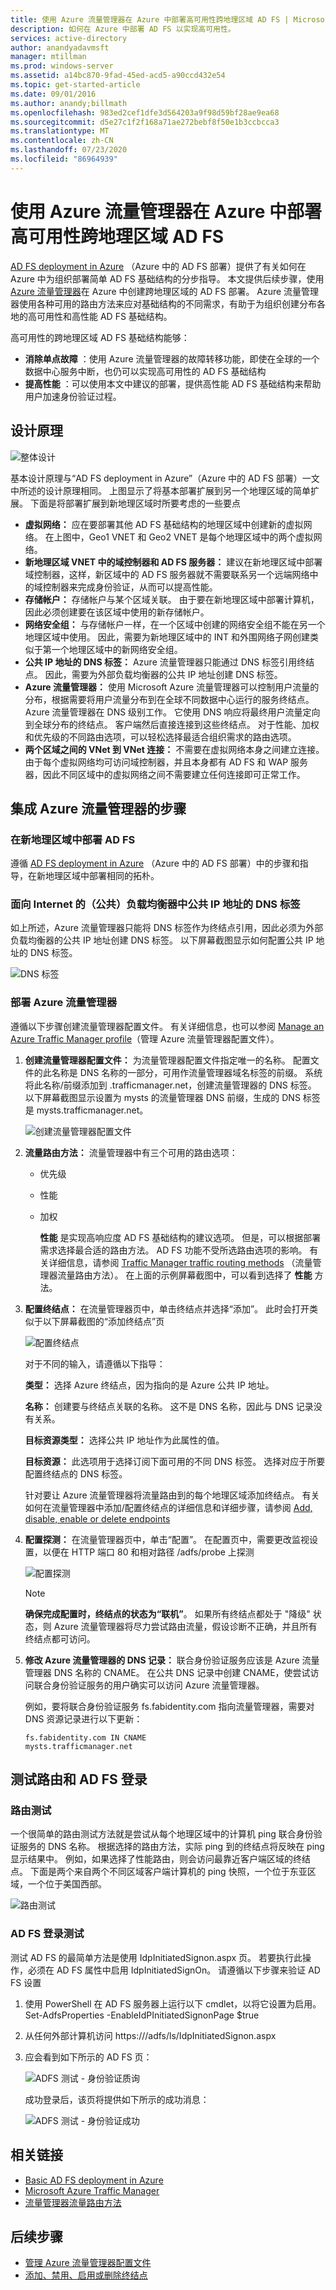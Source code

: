 ```yaml
---
title: 使用 Azure 流量管理器在 Azure 中部署高可用性跨地理区域 AD FS | Microsoft Docs
description: 如何在 Azure 中部署 AD FS 以实现高可用性。
services: active-directory
author: anandyadavmsft
manager: mtillman
ms.prod: windows-server
ms.assetid: a14bc870-9fad-45ed-acd5-a90ccd432e54
ms.topic: get-started-article
ms.date: 09/01/2016
ms.author: anandy;billmath
ms.openlocfilehash: 983ed2cef1dfe3d564203a9f98d59bf28ae9ea68
ms.sourcegitcommit: d5e27c1f2f168a71ae272bebf8f50e1b3ccbcca3
ms.translationtype: MT
ms.contentlocale: zh-CN
ms.lasthandoff: 07/23/2020
ms.locfileid: "86964939"
---
```

# <a name="high-availability-cross-geographic-ad-fs-deployment-in-azure-with-azure-traffic-manager"></a>使用 Azure 流量管理器在 Azure 中部署高可用性跨地理区域 AD FS
[AD FS deployment in Azure](how-to-connect-fed-azure-adfs.md) （Azure 中的 AD FS 部署）提供了有关如何在 Azure 中为组织部署简单 AD FS 基础结构的分步指导。 本文提供后续步骤，使用 [Azure 流量管理器](/azure/traffic-manager/)在 Azure 中创建跨地理区域的 AD FS 部署。 Azure 流量管理器使用各种可用的路由方法来应对基础结构的不同需求，有助于为组织创建分布各地的高可用性和高性能 AD FS 基础结构。

高可用性的跨地理区域 AD FS 基础结构能够：

* **消除单点故障** ：使用 Azure 流量管理器的故障转移功能，即使在全球的一个数据中心服务中断，也仍可以实现高可用性的 AD FS 基础结构
* **提高性能** ：可以使用本文中建议的部署，提供高性能 AD FS 基础结构来帮助用户加速身份验证过程。 

## <a name="design-principles"></a>设计原理
![整体设计](./media/active-directory-adfs-in-azure-with-azure-traffic-manager/blockdiagram.png)

基本设计原理与“AD FS deployment in Azure”（Azure 中的 AD FS 部署）一文中所述的设计原理相同。 上图显示了将基本部署扩展到另一个地理区域的简单扩展。 下面是将部署扩展到新地理区域时所要考虑的一些要点

* **虚拟网络：** 应在要部署其他 AD FS 基础结构的地理区域中创建新的虚拟网络。 在上图中，Geo1 VNET 和 Geo2 VNET 是每个地理区域中的两个虚拟网络。
* **新地理区域 VNET 中的域控制器和 AD FS 服务器：** 建议在新地理区域中部署域控制器，这样，新区域中的 AD FS 服务器就不需要联系另一个远端网络中的域控制器来完成身份验证，从而可以提高性能。
* **存储帐户：** 存储帐户与某个区域关联。 由于要在新地理区域中部署计算机，因此必须创建要在该区域中使用的新存储帐户。  
* **网络安全组：** 与存储帐户一样，在一个区域中创建的网络安全组不能在另一个地理区域中使用。 因此，需要为新地理区域中的 INT 和外围网络子网创建类似于第一个地理区域中的新网络安全组。
* **公共 IP 地址的 DNS 标签：** Azure 流量管理器只能通过 DNS 标签引用终结点。 因此，需要为外部负载均衡器的公共 IP 地址创建 DNS 标签。
* **Azure 流量管理器：** 使用 Microsoft Azure 流量管理器可以控制用户流量的分布，根据需要将用户流量分布到在全球不同数据中心运行的服务终结点。 Azure 流量管理器在 DNS 级别工作。 它使用 DNS 响应将最终用户流量定向到全球分布的终结点。 客户端然后直接连接到这些终结点。 对于性能、加权和优先级的不同路由选项，可以轻松选择最适合组织需求的路由选项。 
* **两个区域之间的 VNet 到 VNet 连接：** 不需要在虚拟网络本身之间建立连接。 由于每个虚拟网络均可访问域控制器，并且本身都有 AD FS 和 WAP 服务器，因此不同区域中的虚拟网络之间不需要建立任何连接即可正常工作。 

## <a name="steps-to-integrate-azure-traffic-manager"></a>集成 Azure 流量管理器的步骤
### <a name="deploy-ad-fs-in-the-new-geographical-region"></a>在新地理区域中部署 AD FS
遵循 [AD FS deployment in Azure](how-to-connect-fed-azure-adfs.md) （Azure 中的 AD FS 部署）中的步骤和指导，在新地理区域中部署相同的拓朴。

### <a name="dns-labels-for-public-ip-addresses-of-the-internet-facing-public-load-balancers"></a>面向 Internet 的（公共）负载均衡器中公共 IP 地址的 DNS 标签
如上所述，Azure 流量管理器只能将 DNS 标签作为终结点引用，因此必须为外部负载均衡器的公共 IP 地址创建 DNS 标签。 以下屏幕截图显示如何配置公共 IP 地址的 DNS 标签。 

![DNS 标签](./media/active-directory-adfs-in-azure-with-azure-traffic-manager/eastfabstsdnslabel.png)

### <a name="deploying-azure-traffic-manager"></a>部署 Azure 流量管理器
遵循以下步骤创建流量管理器配置文件。 有关详细信息，也可以参阅 [Manage an Azure Traffic Manager profile](/azure/traffic-manager/traffic-manager-manage-profiles)（管理 Azure 流量管理器配置文件）。

1. **创建流量管理器配置文件：** 为流量管理器配置文件指定唯一的名称。 配置文件的此名称是 DNS 名称的一部分，可用作流量管理器域名标签的前缀。 系统将此名称/前缀添加到 .trafficmanager.net，创建流量管理器的 DNS 标签。 以下屏幕截图显示设置为 mysts 的流量管理器 DNS 前缀，生成的 DNS 标签是 mysts.trafficmanager.net。 
   
    ![创建流量管理器配置文件](./media/active-directory-adfs-in-azure-with-azure-traffic-manager/trafficmanager01.png)
2. **流量路由方法：** 流量管理器中有三个可用的路由选项：
   
   * 优先级 
   * 性能
   * 加权
     
     **性能** 是实现高响应度 AD FS 基础结构的建议选项。 但是，可以根据部署需求选择最合适的路由方法。 AD FS 功能不受所选路由选项的影响。 有关详细信息，请参阅 [Traffic Manager traffic routing methods](/azure/traffic-manager/traffic-manager-routing-methods) （流量管理器流量路由方法）。 在上面的示例屏幕截图中，可以看到选择了 **性能** 方法。
3. **配置终结点：** 在流量管理器页中，单击终结点并选择“添加”。 此时会打开类似于以下屏幕截图的“添加终结点”页
   
   ![配置终结点](./media/active-directory-adfs-in-azure-with-azure-traffic-manager/eastfsendpoint.png)
   
   对于不同的输入，请遵循以下指导：
   
   **类型：** 选择 Azure 终结点，因为指向的是 Azure 公共 IP 地址。
   
   **名称：** 创建要与终结点关联的名称。 这不是 DNS 名称，因此与 DNS 记录没有关系。
   
   **目标资源类型：** 选择公共 IP 地址作为此属性的值。 
   
   **目标资源：** 此选项用于选择订阅下面可用的不同 DNS 标签。 选择对应于所要配置终结点的 DNS 标签。
   
   针对要让 Azure 流量管理器将流量路由到的每个地理区域添加终结点。
   有关如何在流量管理器中添加/配置终结点的详细信息和详细步骤，请参阅 [Add, disable, enable or delete endpoints](/azure/traffic-manager/traffic-manager-manage-endpoints)
4. **配置探测：** 在流量管理器页中，单击“配置”。 在配置页中，需要更改监视设置，以便在 HTTP 端口 80 和相对路径 /adfs/probe 上探测
   
    ![配置探测](./media/active-directory-adfs-in-azure-with-azure-traffic-manager/mystsconfig.png) 
   
   > [!NOTE]
   > **确保完成配置时，终结点的状态为“联机”**。 如果所有终结点都处于 "降级" 状态，则 Azure 流量管理器将尽力尝试路由流量，假设诊断不正确，并且所有终结点都可访问。
   > 
   > 
5. **修改 Azure 流量管理器的 DNS 记录：** 联合身份验证服务应该是 Azure 流量管理器 DNS 名称的 CNAME。 在公共 DNS 记录中创建 CNAME，使尝试访问联合身份验证服务的用户确实可以访问 Azure 流量管理器。
   
    例如，要将联合身份验证服务 fs.fabidentity.com 指向流量管理器，需要对 DNS 资源记录进行以下更新：
   
    <code>fs.fabidentity.com IN CNAME mysts.trafficmanager.net</code>

## <a name="test-the-routing-and-ad-fs-sign-in"></a>测试路由和 AD FS 登录
### <a name="routing-test"></a>路由测试
一个很简单的路由测试方法就是尝试从每个地理区域中的计算机 ping 联合身份验证服务的 DNS 名称。 根据选择的路由方法，实际 ping 到的终结点将反映在 ping 显示结果中。 例如，如果选择了性能路由，则会访问最靠近客户端区域的终结点。 下面是两个来自两个不同区域客户端计算机的 ping 快照，一个位于东亚区域，一个位于美国西部。 

![路由测试](./media/active-directory-adfs-in-azure-with-azure-traffic-manager/pingtest.png)

### <a name="ad-fs-sign-in-test"></a>AD FS 登录测试
测试 AD FS 的最简单方法是使用 IdpInitiatedSignon.aspx 页。 若要执行此操作，必须在 AD FS 属性中启用 IdpInitiatedSignOn。 请遵循以下步骤来验证 AD FS 设置

1. 使用 PowerShell 在 AD FS 服务器上运行以下 cmdlet，以将它设置为启用。 
   Set-AdfsProperties -EnableIdPInitiatedSignonPage $true
2. 从任何外部计算机访问 https://<yourfederationservicedns>/adfs/ls/IdpInitiatedSignon.aspx
3. 应会看到如下所示的 AD FS 页：
   
    ![ADFS 测试 - 身份验证质询](./media/active-directory-adfs-in-azure-with-azure-traffic-manager/adfstest1.png)
   
    成功登录后，该页将提供如下所示的成功消息：
   
    ![ADFS 测试 - 身份验证成功](./media/active-directory-adfs-in-azure-with-azure-traffic-manager/adfstest2.png)

## <a name="related-links"></a>相关链接
* [Basic AD FS deployment in Azure](how-to-connect-fed-azure-adfs.md)
* [Microsoft Azure Traffic Manager](/azure/traffic-manager/)
* [流量管理器流量路由方法](/azure/traffic-manager/traffic-manager-routing-methods)

## <a name="next-steps"></a>后续步骤
* [管理 Azure 流量管理器配置文件](/azure/traffic-manager/traffic-manager-manage-profiles)
* [添加、禁用、启用或删除终结点](/azure/traffic-manager/traffic-manager-manage-endpoints) 
